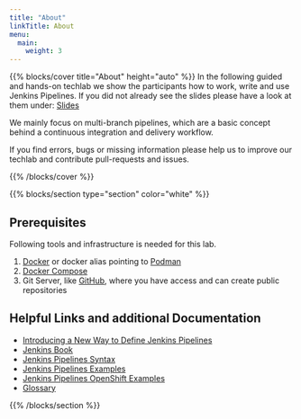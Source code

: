 ```yaml
---
title: "About"
linkTitle: About
menu:
  main:
    weight: 3
---
```


{{% blocks/cover title="About" height="auto" %}}
In the following guided and hands-on techlab we show the participants how to work, write and use Jenkins Pipelines.
If you did not already see the slides please have a look at them under: [Slides](https://puzzle.github.io/jenkins-techlab/#/)

We mainly focus on multi-branch pipelines, which are a basic concept behind a continuous integration and delivery workflow.

If you find errors, bugs or missing information please help us to improve our techlab and contribute pull-requests and issues.

{{% /blocks/cover %}}

{{% blocks/section type="section" color="white" %}}


## Prerequisites

Following tools and infrastructure is needed for this lab.

1. [Docker](https://www.docker.com/) or docker alias pointing to [Podman](https://podman.io/)
1. [Docker Compose](https://github.com/docker/compose)
1. Git Server, like [GitHub](https://github.com/), where you have access and can create public repositories


## Helpful Links and additional Documentation

* [Introducing a New Way to Define Jenkins Pipelines](https://www.cloudbees.com/sites/default/files/2016-jenkins-world-introducing_a_new_way_to_define_jenkins_pipelines_1.pdf)
* [Jenkins Book](https://jenkins.io/doc/book/)
* [Jenkins Pipelines Syntax](https://jenkins.io/doc/book/pipeline/syntax/)
* [Jenkins Pipelines Examples](https://jenkins.io/doc/pipeline/examples/)
* [Jenkins Pipelines OpenShift Examples](https://github.com/openshift/origin/tree/master/examples/jenkins/pipeline)
* [Glossary](https://jenkins.io/doc/book/glossary/)


{{% /blocks/section %}}
